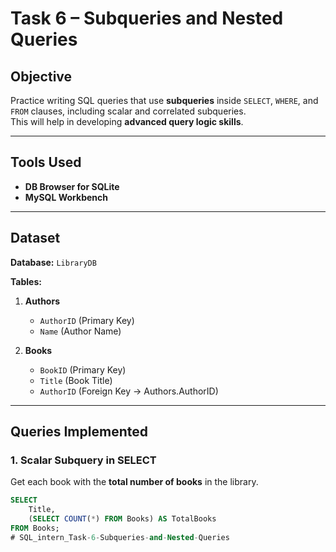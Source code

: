 # Task 6 – Subqueries and Nested Queries

## Objective
Practice writing SQL queries that use **subqueries** inside `SELECT`, `WHERE`, and `FROM` clauses, including scalar and correlated subqueries.  
This will help in developing **advanced query logic skills**.

---

## Tools Used
- **DB Browser for SQLite**
- **MySQL Workbench**

---

## Dataset
**Database:** `LibraryDB`  

**Tables:**

1. **Authors**
   - `AuthorID` (Primary Key)  
   - `Name` (Author Name)  

2. **Books**
   - `BookID` (Primary Key)  
   - `Title` (Book Title)  
   - `AuthorID` (Foreign Key → Authors.AuthorID)  

---

## Queries Implemented

### 1. Scalar Subquery in SELECT
Get each book with the **total number of books** in the library.
```sql
SELECT 
    Title,
    (SELECT COUNT(*) FROM Books) AS TotalBooks
FROM Books;
# SQL_intern_Task-6-Subqueries-and-Nested-Queries
